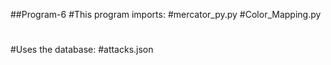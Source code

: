 ##Program-6
#This program imports:
#mercator_py.py
#Color_Mapping.py
#
#Uses the database:
#attacks.json
